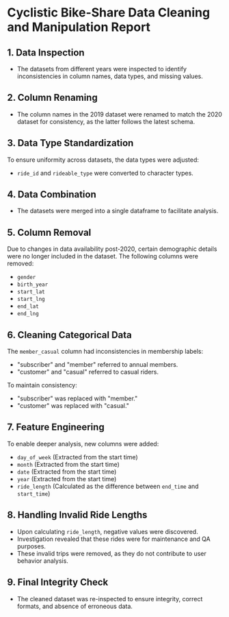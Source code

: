 # Cyclistic Bike-Share Data Cleaning and Manipulation Report

## 1. Data Inspection
- The datasets from different years were inspected to identify inconsistencies in column names, data types, and missing values.

## 2. Column Renaming
- The column names in the 2019 dataset were renamed to match the 2020 dataset for consistency, as the latter follows the latest schema.

## 3. Data Type Standardization
To ensure uniformity across datasets, the data types were adjusted:
- `ride_id` and `rideable_type` were converted to character types.

## 4. Data Combination
- The datasets were merged into a single dataframe to facilitate analysis.

## 5. Column Removal
Due to changes in data availability post-2020, certain demographic details were no longer included in the dataset. The following columns were removed:
- `gender`
- `birth_year`
- `start_lat`
- `start_lng`
- `end_lat`
- `end_lng`

## 6. Cleaning Categorical Data
The `member_casual` column had inconsistencies in membership labels:
- "subscriber" and "member" referred to annual members.
- "customer" and "casual" referred to casual riders.

To maintain consistency:
- "subscriber" was replaced with "member."
- "customer" was replaced with "casual."

## 7. Feature Engineering
To enable deeper analysis, new columns were added:
- `day_of_week` (Extracted from the start time)
- `month` (Extracted from the start time)
- `date` (Extracted from the start time)
- `year` (Extracted from the start time)
- `ride_length` (Calculated as the difference between `end_time` and `start_time`)

## 8. Handling Invalid Ride Lengths
- Upon calculating `ride_length`, negative values were discovered.
- Investigation revealed that these rides were for maintenance and QA purposes.
- These invalid trips were removed, as they do not contribute to user behavior analysis.

## 9. Final Integrity Check
- The cleaned dataset was re-inspected to ensure integrity, correct formats, and absence of erroneous data.